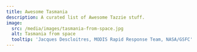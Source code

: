 ```yaml
---
title: Awesome Tasmania
description: A curated list of Awesome Tazzie stuff.
image:
  src: /media/images/tasmania-from-space.jpg
  alt: Tasmania from space
  tooltip: 'Jacques Descloitres, MODIS Rapid Response Team, NASA/GSFC'
---
```


